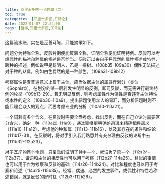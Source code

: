 ```yaml
---
title: 亚里士多德——论题篇（二）
toc: true
categories: [亚里士多德,工具论]
date: 2022-01-07 22:24:00
tags: [哲学,亚里士多德,工具论]
---
```


这篇流水账，实在是乏善可陈，只能摘录如下。

问题分为特称全称，反驳特例便能反驳全称，证明全称便能证明特例。反驳可以考虑偶性的描述和种属的描述是否恰当。反驳可以来自于把偶然的属性描述成特性，跨种的描述，例如说甲是聪明人，乙是一棵树。（108b35-109a30）偶性无法描述对于种的从属，例如白色偶然的是一种颜色。（109a31-109b12）

考察属性是否普遍意义上属于主体，应当依据主体的属进行划分（类似《Sophist》），在划分的某一层若发生明显的反例，即可反驳，而无需进行最终特例的枚举（109b13-29）。若无明显反例，则考虑属性作为偶性是否违背主体特性或本性的定义（109b30-110a9）。提出问题使用众人的词汇，而分析问题时则不能只理会众人的观点，而要考虑专业的分析（110a10-110a21）。

一个词若有多个含义，在反驳时需要全盘考虑，找出反例，而在自己立论时需要区分含义，确定一种（110a22-111a9），通过替换更明确的词语来精确把握语义（111a10-111a12），考虑他的种和属（111a13-111b16），以及其存在的条件和结论（111b17-31）。在反驳时，将对手引入我们熟悉并有充分理由反驳的论断中去（111b32-112a23）。

对于互斥的两个命题，只要我们证明了其中一个，就证伪了另一个（112a24-112a37）。谓词和主体的相反性也可以用于考察（112b27-114a25）。相似的事情也可以用于作为考察和反驳的基础（114a26-114b24）。对比和程度也可以用于考察和论述（114a25-115b35）。经常、偶遇、必然的发生事件，或偶性和特性若称述错误，就是反驳的好时机（112b3-112b26）。